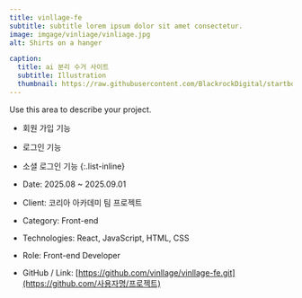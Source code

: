 ```yaml
---
title: vinllage-fe
subtitle: subtitle lorem ipsum dolor sit amet consectetur.
image: imgage/vinliage/vinliage.jpg
alt: Shirts on a hanger

caption:
  title: ai 분리 수거 사이트 
  subtitle: Illustration
  thumbnail: https://raw.githubusercontent.com/BlackrockDigital/startbootstrap-agency/master/src/assets/img/portfolio/01-thumbnail.jpg
---
```


Use this area to describe your project.
-  회원 가입 기능 
-  로그인 기능 
-  소셜 로그인 기능 
{:.list-inline}

- Date: 2025.08 ~ 2025.09.01
- Client: 코리아 아카데미 팀 프로젝트
- Category: Front-end
- Technologies: React, JavaScript, HTML, CSS
- Role: Front-end Developer
- GitHub / Link: [https://github.com/vinllage/vinllage-fe.git](https://github.com/사용자명/프로젝트)